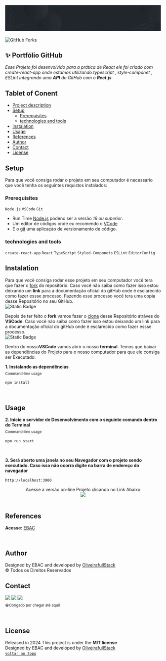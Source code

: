 <!-- Banner de Apresentação -->
 <img src="./public/Emmanuel M. Oliveira.gif">
<br>
<br>

<img alt="GitHub Forks" src="https://img.shields.io/github/forks/emmanuelmarcosdeoliveira/portfolio-github"/>
<br>

<!-- Titulo do Projeto -->

## ✨ Portfólio GitHub

_Esse Projeto foi desenvolvido para a prática de React ele foi criado com    _create-react-app_ onde estamos utilizando _typescript_ , _style-componet_ , _ESLint_ integrando uma **API** do GitHub com o **Rect.js**_

<!-- Menu -->

## Tablet of Conent

- [Project description](#-portfólio-github)
- [Setup](#setup)
  - [Prerequisites](#prerequisites)
  - [technologies and tools](#technologies-and-tools)
- [Instalation](#instalation)
- [Usage](#usage)
- [References](#references)
- [Author](#author)
- [Contact](#contact)
- [License](#license)

<!-- Setup do Projeto -->

## Setup

Para que você consiga rodar o projeto em seu computador é necessario que você tenha os seguintes requistos instalados:<br>

### Prerequisites
`Node.js` `VSCode` `Git`
- Run Time [Node.js](https://nodejs.org/en/) podeno ser a versão _16 ou superior_.<br>
- Um editor de códigos onde eu recomendo o [VCode](https://code.visualstudio.com/)<br>
- E o [git](https://git-scm.com/downloads) uma aplicaçào de versionamento de código.

### technologies and tools
 `create-react-app` `React` `TypeScript` `Styled-Componets` `ESLint` `EditorConfig`

<!-- Bagde dos Repositórios, Node.js Git e Vscode -->
<!-- <img src="https://img.shields.io/badge/Node.js-43853D?style=for-the-badge&logo=node.js&logoColor=white" alt="Node.js"/>
<img src="https://img.shields.io/badge/git-%23F05033.svg?style=for-the-badge&logo=git&logoColor=white" alt="VSCode"/>
<img src="https://img.shields.io/badge/Visual%20Studio%20Code-0078d7.svg?style=for-the-badge&logo=visual-studio-code&logoColor=white"/> -->

## Instalation

Para que você consiga rodar esse projeto em seu computador você tera que fazer o [fork](https://docs.github.com/pt/pull-requests/collaborating-with-pull-requests/working-with-forks/fork-a-repo) do repositório. Caso você não saiba como fazer isso estou deixando um **link** para a documentação oficial do gitHub onde é esclarecido como fazer essse processo. Fazendo esse processo você tera uma copia desse Repositório no seu GitHub.
<br>
<img alt="Static Badge" src="https://img.shields.io/badge/-path?style=social&logo=git&label=GitHub%20Docs&color=%23000">
<a href="https://docs.github.com/pt/pull-requests/collaborating-with-pull-requests/working-with-forks/fork-a-repo"></a>

Depois de ter feito o **fork** vamos fazer o [clone](https://docs.github.com/pt/repositories/creating-and-managing-repositories/cloning-a-repository) desse Repositório atráves do **VSCode**. Caso você não saiba como fazer isso estou deixando um link para a documentação oficial do gitHub onde é esclarecido como fazer essse processo.
<br>
<img alt="Static Badge" src="https://img.shields.io/badge/-path?style=social&logo=git&label=GitHub%20Docs&color=%23000">
<a href="https://docs.github.com/pt/repositories/creating-and-managing-repositories/cloning-a-repository"></a>

Dentro do nosso**VSCode** vamos abrir o nosso **terminal**. Temos que baixar as dependências do Projeto para o nosso computador para que ele consiga ser Executado:

**1. Instalando as dependências**<br>
<sub>Command-line usage</sub>

```bash
npm install
```

<!-- Bagde das Tecnologias-->

<!-- <div align='left'>
<img src="https://img.shields.io/badge/React-20232A?style=for-the-badge&logo=react&logoColor=61DAFB" alt="React"/>
<img src="https://img.shields.io/badge/TypeScript-007ACC?style=for-the-badge&logo=typescript&logoColor=white"/>
<img src="https://img.shields.io/badge/eslint-3A33D1?style=for-the-badge&logo=eslint&logoColor=white"/>
<img src="https://img.shields.io/badge/prettier-1A2C34?style=for-the-badge&logo=prettier&logoColor=F7BA3E"/>
<img src="https://img.shields.io/badge/styled--components-DB7093?style=for-the-badge&logo=styled-components&logoColor=white"/> -->
<br>

## Usage

**2. Inicie o servidor de Desenvolvimento com o seguinte comando dentro do Terminal**<br>
<sub>Command-line usage</sub>

```bash
npm run start
```
<br>

**3. Será aberto uma janela no seu Navegador com o projeto sendo executado.
Caso isso não ocorra digite na barra de endereço do navegador**

```http
http://localhost:3000
```

<!-- Imagem de Demostração -->
<!-- <h3 align="center"> Imagem de demostração do Projeto
<img src="./src/assets/images/print.png" alt="Print do Projeto"/>
</h3> -->

<!-- Video de Demostraçào -->
 <!-- <h3 align="center">📽️project demonstration video</h3> -->

<div align="center">
Acesse a versão on-line Projeto clicando no Link Abaixo
<br>
<a href="https://github-profile-devoliveira.vercel.app/">
<img src="https://img.shields.io/badge/Vercel-000000?style=for-the-badge&logo=vercel&logoColor=white"/></a>

</div>
<br>

## References

**Acesse:** [EBAC](https://ebaconline.com.br/)

<br>

## Author

Designed by EBAC and developed by [OliveirafullStack]()<br>
&copy; Todos os Direitos Reservados

## Contact

<a href ="https://wa.me/5511968336094"><img src="https://img.shields.io/badge/WhatsApp-25D366?style=for-the-badge&logo=whatsapp&logoColor=white"></a>
<a href = "mailto:oliveira.devfullstack@gmail.com"><img src="https://img.shields.io/badge/-Gmail-%23333?style=for-the-badge&logo=gmail&logoColor=white" target="_blank"></a>
<a href="https://www.linkedin.com/in/oliveira-marcos-emmanuel?lipi=urn%3Ali%3Apage%3Ad_flagship3_profile_view_base_contact_details%3BUetG4s3ZT76Byt3XWdZ2Tg%3D%3D" target="_blank"><img src="https://img.shields.io/badge/-LinkedIn-%230077B5?style=for-the-badge&logo=linkedin&logoColor=white" target="_blank"></a><br>
<sub>😁Obrigado por chegar até aqui!<sub>

<br>

## License

Released in 2024 This project is under the **MIT license**<br>
Designed by EBAC and developed by [OliveirafullStack](https://oliveira-portifolio.vercel.app/)<br>
[`voltar ao topo`](#-portfólio-github)
